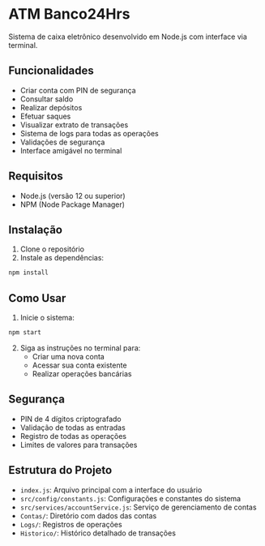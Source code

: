# ATM Banco24Hrs

Sistema de caixa eletrônico desenvolvido em Node.js com interface via terminal.

## Funcionalidades

- Criar conta com PIN de segurança
- Consultar saldo
- Realizar depósitos
- Efetuar saques
- Visualizar extrato de transações
- Sistema de logs para todas as operações
- Validações de segurança
- Interface amigável no terminal

## Requisitos

- Node.js (versão 12 ou superior)
- NPM (Node Package Manager)

## Instalação

1. Clone o repositório
2. Instale as dependências:
```bash
npm install
```

## Como Usar

1. Inicie o sistema:
```bash
npm start
```

2. Siga as instruções no terminal para:
   - Criar uma nova conta
   - Acessar sua conta existente
   - Realizar operações bancárias

## Segurança

- PIN de 4 dígitos criptografado
- Validação de todas as entradas
- Registro de todas as operações
- Limites de valores para transações

## Estrutura do Projeto

- `index.js`: Arquivo principal com a interface do usuário
- `src/config/constants.js`: Configurações e constantes do sistema
- `src/services/accountService.js`: Serviço de gerenciamento de contas
- `Contas/`: Diretório com dados das contas
- `Logs/`: Registros de operações
- `Historico/`: Histórico detalhado de transações